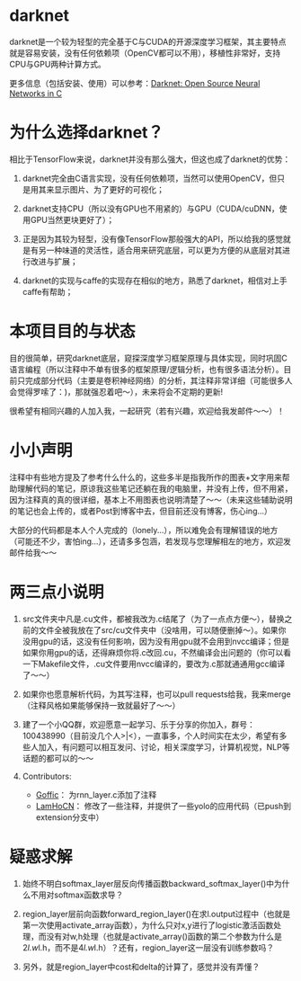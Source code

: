 # darknet
darknet是一个较为轻型的完全基于C与CUDA的开源深度学习框架，其主要特点就是容易安装，没有任何依赖项（OpenCV都可以不用），移植性非常好，支持CPU与GPU两种计算方式。

更多信息（包括安装、使用）可以参考：[Darknet: Open Source Neural Networks in C](https://pjreddie.com/darknet/)

# 为什么选择darknet？

相比于TensorFlow来说，darknet并没有那么强大，但这也成了darknet的优势：

1. darknet完全由C语言实现，没有任何依赖项，当然可以使用OpenCV，但只是用其来显示图片、为了更好的可视化；

2. darknet支持CPU（所以没有GPU也不用紧的）与GPU（CUDA/cuDNN，使用GPU当然更块更好了）；

3. 正是因为其较为轻型，没有像TensorFlow那般强大的API，所以给我的感觉就是有另一种味道的灵活性，适合用来研究底层，可以更为方便的从底层对其进行改进与扩展；

4. darknet的实现与caffe的实现存在相似的地方，熟悉了darknet，相信对上手caffe有帮助；

# 本项目目的与状态

目的很简单，研究darknet底层，窥探深度学习框架原理与具体实现，同时巩固C语言编程（所以注释中不单有很多的框架原理/逻辑分析，也有很多语法分析）。目前只完成部分代码（主要是卷积神经网络）的分析，其注释非常详细（可能很多人会觉得罗嗦了：)，那就强忍着吧～），未来将会不定期的更新!

很希望有相同兴趣的人加入我，一起研究（若有兴趣，欢迎给我发邮件～～）！

# 小小声明

注释中有些地方提及了参考什么什么的，这些多半是指我所作的图表+文字用来帮助理解代码的笔记，原谅我这些笔记还躺在我的电脑里，并没有上传，但不用紧，因为注释真的真的很详细，基本上不用图表也说明清楚了～～（未来这些辅助说明的笔记也会上传的，或者Post到博客中去，但目前还没有博客，伤心ing...）

大部分的代码都是本人个人完成的（lonely...），所以难免会有理解错误的地方（可能还不少，害怕ing...），还请多多包涵，若发现与您理解相左的地方，欢迎发邮件给我～～

# 两三点小说明

1. src文件夹中凡是.cu文件，都被我改为.c结尾了（为了一点点方便～），替换之前的文件全被我放在了src/cu文件夹中（没啥用，可以随便删掉～）。如果你没用gpu的话，这没有任何影响，因为没有用gpu就不会用到nvcc编译；但是如果你用gpu的话，还得麻烦你将.c改回.cu，不然编译会出问题的（你可以看一下Makefile文件，.cu文件要用nvcc编译的，要改为.c那就通通用gcc编译了～～）

2. 如果你也愿意解析代码，为其写注释，也可以pull requests给我，我来merge（注释风格如果能够保持一致就最好了～～）

3. 建了一个小QQ群，欢迎愿意一起学习、乐于分享的你加入，群号：100438990（目前没几个人>|<），一直事多，个人时间实在太少，希望有多些人加入，有问题可以相互发问、讨论，相关深度学习，计算机视觉，NLP等话题的都可以的～～

4. Contributors:
    * [Goffic](https://github.com/Goffic)： 为rnn_layer.c添加了注释
    * [LamHoCN](https://github.com/LamHoCN)： 修改了一些注释，并提供了一些yolo的应用代码（已push到extension分支中）

# 疑惑求解

1. 始终不明白softmax_layer层反向传播函数backward_softmax_layer()中为什么不用对softmax函数求导？

2. region_layer层前向函数forward_region_layer()在求l.output过程中（也就是第一次使用activate_array函数），为什么只对x,y进行了logistic激活函数处理，而没有对w,h处理（也就是activate_array()函数的第二个参数为什么是2*l.w*l.h，而不是4*l.w*l.h）？还有，region_layer这一层没有训练参数吗？

3. 另外，就是region_layer中cost和delta的计算了，感觉并没有弄懂？
